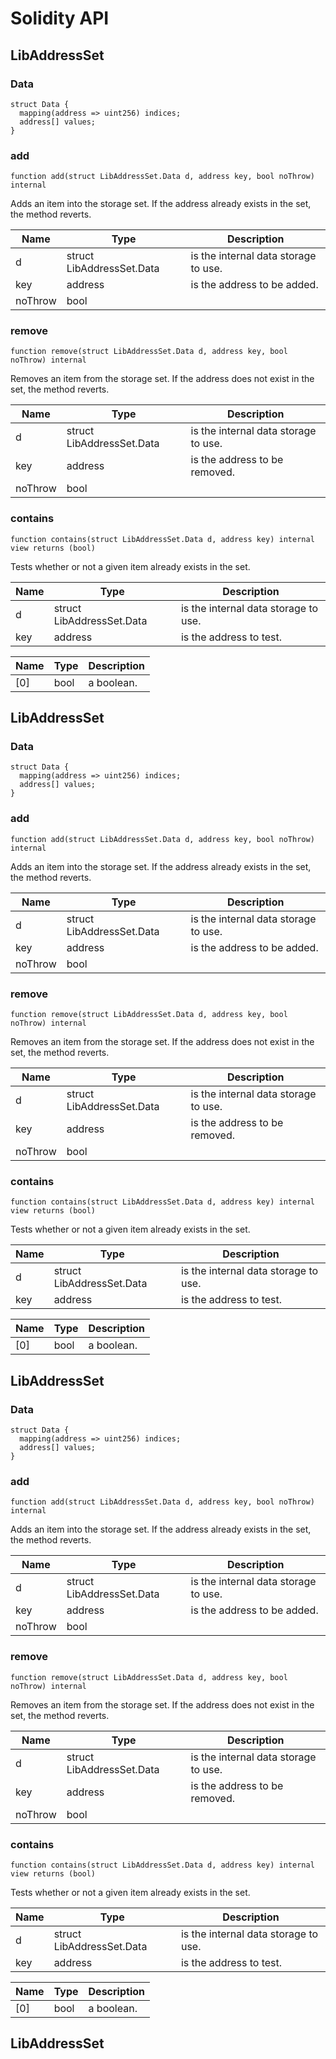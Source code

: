 # Solidity API

## LibAddressSet

### Data

```solidity
struct Data {
  mapping(address => uint256) indices;
  address[] values;
}
```

### add

```solidity
function add(struct LibAddressSet.Data d, address key, bool noThrow) internal
```

Adds an item into the storage set. If the address already exists in the set, the method reverts.

| Name | Type | Description |
| ---- | ---- | ----------- |
| d | struct LibAddressSet.Data | is the internal data storage to use. |
| key | address | is the address to be added. |
| noThrow | bool |  |

### remove

```solidity
function remove(struct LibAddressSet.Data d, address key, bool noThrow) internal
```

Removes an item from the storage set. If the address does not exist in the set, the method reverts.

| Name | Type | Description |
| ---- | ---- | ----------- |
| d | struct LibAddressSet.Data | is the internal data storage to use. |
| key | address | is the address to be removed. |
| noThrow | bool |  |

### contains

```solidity
function contains(struct LibAddressSet.Data d, address key) internal view returns (bool)
```

Tests whether or not a given item already exists in the set.

| Name | Type | Description |
| ---- | ---- | ----------- |
| d | struct LibAddressSet.Data | is the internal data storage to use. |
| key | address | is the address to test. |

| Name | Type | Description |
| ---- | ---- | ----------- |
| [0] | bool | a boolean. |

## LibAddressSet

### Data

```solidity
struct Data {
  mapping(address => uint256) indices;
  address[] values;
}
```

### add

```solidity
function add(struct LibAddressSet.Data d, address key, bool noThrow) internal
```

Adds an item into the storage set. If the address already exists in the set, the method reverts.

| Name | Type | Description |
| ---- | ---- | ----------- |
| d | struct LibAddressSet.Data | is the internal data storage to use. |
| key | address | is the address to be added. |
| noThrow | bool |  |

### remove

```solidity
function remove(struct LibAddressSet.Data d, address key, bool noThrow) internal
```

Removes an item from the storage set. If the address does not exist in the set, the method reverts.

| Name | Type | Description |
| ---- | ---- | ----------- |
| d | struct LibAddressSet.Data | is the internal data storage to use. |
| key | address | is the address to be removed. |
| noThrow | bool |  |

### contains

```solidity
function contains(struct LibAddressSet.Data d, address key) internal view returns (bool)
```

Tests whether or not a given item already exists in the set.

| Name | Type | Description |
| ---- | ---- | ----------- |
| d | struct LibAddressSet.Data | is the internal data storage to use. |
| key | address | is the address to test. |

| Name | Type | Description |
| ---- | ---- | ----------- |
| [0] | bool | a boolean. |

## LibAddressSet

### Data

```solidity
struct Data {
  mapping(address => uint256) indices;
  address[] values;
}
```

### add

```solidity
function add(struct LibAddressSet.Data d, address key, bool noThrow) internal
```

Adds an item into the storage set. If the address already exists in the set, the method reverts.

| Name | Type | Description |
| ---- | ---- | ----------- |
| d | struct LibAddressSet.Data | is the internal data storage to use. |
| key | address | is the address to be added. |
| noThrow | bool |  |

### remove

```solidity
function remove(struct LibAddressSet.Data d, address key, bool noThrow) internal
```

Removes an item from the storage set. If the address does not exist in the set, the method reverts.

| Name | Type | Description |
| ---- | ---- | ----------- |
| d | struct LibAddressSet.Data | is the internal data storage to use. |
| key | address | is the address to be removed. |
| noThrow | bool |  |

### contains

```solidity
function contains(struct LibAddressSet.Data d, address key) internal view returns (bool)
```

Tests whether or not a given item already exists in the set.

| Name | Type | Description |
| ---- | ---- | ----------- |
| d | struct LibAddressSet.Data | is the internal data storage to use. |
| key | address | is the address to test. |

| Name | Type | Description |
| ---- | ---- | ----------- |
| [0] | bool | a boolean. |

## LibAddressSet

